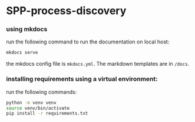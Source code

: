 # SPP-process-discovery


### using mkdocs
run the following command to run the documentation on local host:
```bash
mkdocs serve
```
the mkdocs config file is `mkdocs.yml`. The markdown templates are in `/docs`. 


### installing requirements using a virtual environment: 
run the following commands: 
```bash
python -m venv venv
source venv/bin/activate
pip install -r requirements.txt
```